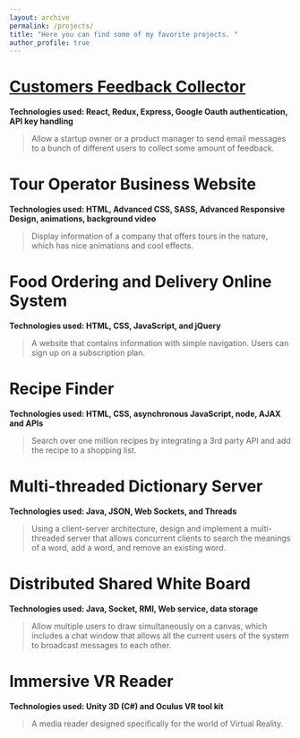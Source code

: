 ```yaml
---
layout: archive
permalink: /projects/
title: "Here you can find some of my favorite projects. "
author_profile: true
---
```


# [Customers Feedback Collector](https://github.com/YifanBu/Feedback-Collector)
**Technologies used: React, Redux, Express, Google Oauth authentication, API key handling**
>Allow a startup owner or a product manager to send email messages to a bunch of different users to collect some amount of feedback.

# Tour Operator Business Website
**Technologies used: HTML, Advanced CSS, SASS, Advanced Responsive Design, animations, background video**
>Display information of a company that offers tours in the nature, which has nice animations and cool effects.

# Food Ordering and Delivery Online System  
**Technologies used: HTML, CSS, JavaScript, and jQuery**
>A website that contains information with simple navigation. Users can sign up on a subscription plan.

# Recipe Finder
**Technologies used: HTML, CSS, asynchronous JavaScript, node, AJAX and APIs**
>Search over one million recipes by integrating a 3rd party API and add the recipe to a shopping list.  

# Multi-threaded Dictionary Server
**Technologies used: Java, JSON, Web Sockets, and Threads**
>Using a client-server architecture, design and implement a multi-threaded server that allows concurrent clients to search the meanings of a word, add a word, and remove an existing word.

# Distributed Shared White Board
**Technologies used: Java, Socket, RMI, Web service, data storage**
>Allow multiple users to draw simultaneously on a canvas, which includes a chat window that allows all the current users of the system to broadcast messages to each other.

# Immersive VR Reader 
**Technologies used: Unity 3D (C#) and Oculus VR tool kit**
>A media reader designed specifically for the world of Virtual Reality.